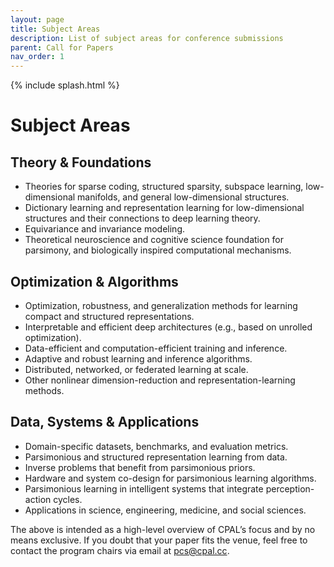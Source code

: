 ```yaml
---
layout: page
title: Subject Areas
description: List of subject areas for conference submissions
parent: Call for Papers
nav_order: 1
---
```


{% include splash.html %}

# Subject Areas


## Theory & Foundations
- Theories for sparse coding, structured sparsity, subspace learning, low-dimensional manifolds, and general low-dimensional structures. 
- Dictionary learning and representation learning for low-dimensional structures and their connections to deep learning theory.
- Equivariance and invariance modeling.
- Theoretical neuroscience and cognitive science foundation for parsimony, and biologically inspired computational mechanisms.

## Optimization & Algorithms
- Optimization, robustness, and generalization methods for learning compact and structured representations.
- Interpretable and efficient deep architectures (e.g., based on unrolled optimization).
- Data-efficient and computation-efficient training and inference.
- Adaptive and robust learning and inference algorithms.
- Distributed, networked, or federated learning at scale. 
- Other nonlinear dimension-reduction and representation-learning methods.

## Data, Systems & Applications
- Domain-specific datasets, benchmarks, and evaluation metrics. 
- Parsimonious and structured representation learning from data.
- Inverse problems that benefit from parsimonious priors.
- Hardware and system co-design for parsimonious learning algorithms.
- Parsimonious learning in intelligent systems that integrate perception-action cycles.
- Applications in science, engineering, medicine, and social sciences.


The above is intended as a high-level overview of CPAL’s focus and by no means
exclusive. If you doubt that your paper fits the venue, feel free to contact
the program chairs via email at [pcs@cpal.cc](mailto:pcs@cpal.cc).
